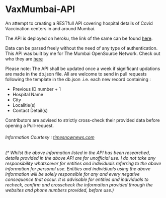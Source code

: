 # VaxMumbai-API
An attempt to creating a RESTfull API covering hospital details of Covid Vaccination centers in and around Mumbai.

The API is deployed on heroku, the link of the same can be found [here](https://vaxmumbaiapi.herokuapp.com/hospitals).

Data can be parsed freely without the need of any type of authentication. This API was built by me for The Mumbai OpenSource Network. Check out who they are [here](https://github.com/The-Mumbai-Opensource-Network)

Please note: The API shall be updated once a week if significant updations are made in the db.json file. All are welcome to send in pull requests following the template in the db.json .i.e. each new record containing :
* Previous ID number + 1
* Hospital Name 
* City
* Localitie(s)
* Contact Detail(s)

Contributors are advised to strictly cross-check their provided data before opening a Pull-request. 

<h6> 

Information Courtesy : [timesnownews.com](https://www.timesnownews.com/india/maharashtra-news/article/covid-19-vaccination-in-maharashtra-complete-list-of-govt-and-private-hospitals-to-get-inoculated/726351) </h6>

<h6>(* Whilst the above information listed in the API has been researched, details provided in the above API are for unofficial use. I do not take any responsibility whatsoever for entities and individuals referring to the above information for personal use. Entities and individiuals using the above information will be solely responsible for any and every negative consequence that occur. It is advisable for entities and individuals to recheck, confirm and crosscheck the information provided through the websites and phone numbers provided, before use.)</h6> <br />

<!-- 
<img src="https://upload.wikimedia.org/wikipedia/commons/c/c9/JSON_vector_logo.svg" height="50px" width="50px"> <img src="https://cdn.iconscout.com/icon/free/png-256/heroku-5-569467.png" height="50px" width="50px">
## Running this on your system -->
